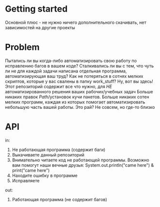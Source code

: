 # Getting started #
Основной плюс - не нужно ничего дополнительного скачивать, нет зависимостей на другие проекты 

# Problem #
Пытались ли вы когда-либо автоматизировать свою работу по исправлению багов в вашем коде?
Сталкивались ли вы с тем, что чуть ли не для каждой задачи написана отдельная программа, автоматизирующая ваш труд?
Как не потеряться в сотнях мелких скриптов, которые у вас свалены в папку work_stuff?
Ну, вот вы здесь!
Этот репозиторий содержит все что нужно, для *НЕ* автоматизированного решения ваших рабочих/учебных задач 
Больше никаких правок $Path$/установок кучи пакетов. 
Больше никаких сотен мелких программ, каждая из которых помогает автоматизировать небольшую часть вашей работы.
Это рай? Не совсем, но где-то близко

# API #
in: 
1. Не работающая программа (содержит баги)
2. Выкачиваете данный репозиторий 
3. Внимательно читаете код не работающей программы. Возможно вам помогут наши вечные друзья: System.out.println("came here") & print("came here")
4. Находите ошибку в программе 
5. Исправляете

out: 
1. Работающая программа (не содержит багов)